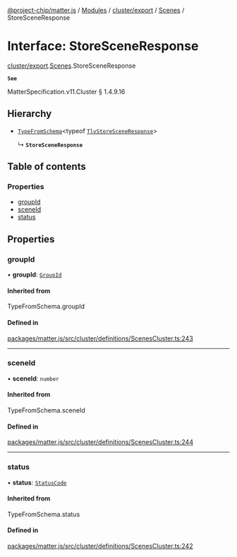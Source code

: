 [@project-chip/matter.js](../README.md) / [Modules](../modules.md) / [cluster/export](../modules/cluster_export.md) / [Scenes](../modules/cluster_export.Scenes.md) / StoreSceneResponse

# Interface: StoreSceneResponse

[cluster/export](../modules/cluster_export.md).[Scenes](../modules/cluster_export.Scenes.md).StoreSceneResponse

**`See`**

MatterSpecification.v11.Cluster § 1.4.9.16

## Hierarchy

- [`TypeFromSchema`](../modules/tlv_export.md#typefromschema)\<typeof [`TlvStoreSceneResponse`](../modules/cluster_export.Scenes.md#tlvstoresceneresponse)\>

  ↳ **`StoreSceneResponse`**

## Table of contents

### Properties

- [groupId](cluster_export.Scenes.StoreSceneResponse.md#groupid)
- [sceneId](cluster_export.Scenes.StoreSceneResponse.md#sceneid)
- [status](cluster_export.Scenes.StoreSceneResponse.md#status)

## Properties

### groupId

• **groupId**: [`GroupId`](../modules/datatype_export.md#groupid)

#### Inherited from

TypeFromSchema.groupId

#### Defined in

[packages/matter.js/src/cluster/definitions/ScenesCluster.ts:243](https://github.com/project-chip/matter.js/blob/c0d55745d5279e16fdfaa7d2c564daa31e19c627/packages/matter.js/src/cluster/definitions/ScenesCluster.ts#L243)

___

### sceneId

• **sceneId**: `number`

#### Inherited from

TypeFromSchema.sceneId

#### Defined in

[packages/matter.js/src/cluster/definitions/ScenesCluster.ts:244](https://github.com/project-chip/matter.js/blob/c0d55745d5279e16fdfaa7d2c564daa31e19c627/packages/matter.js/src/cluster/definitions/ScenesCluster.ts#L244)

___

### status

• **status**: [`StatusCode`](../enums/protocol_interaction_export.StatusCode.md)

#### Inherited from

TypeFromSchema.status

#### Defined in

[packages/matter.js/src/cluster/definitions/ScenesCluster.ts:242](https://github.com/project-chip/matter.js/blob/c0d55745d5279e16fdfaa7d2c564daa31e19c627/packages/matter.js/src/cluster/definitions/ScenesCluster.ts#L242)
